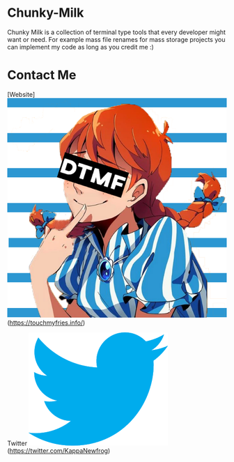 # Chunky-Milk
Chunky Milk is a collection of terminal type tools that every developer might want or need. For example mass file renames for mass storage projects you can implement my code as long as you credit me :)

Contact Me
==========

[Website]
![Website](https://github.com/Kappa-c0dex/Chunky-Milk/blob/master/img/Website%20link%20png.png?raw=true)(https://touchmyfries.info/)

Twitter
![Twitter](https://github.com/Kappa-c0dex/Chunky-Milk/blob/master/img/Twitter%20logo.png?raw=true)(https://twitter.com/KappaNewfrog)
